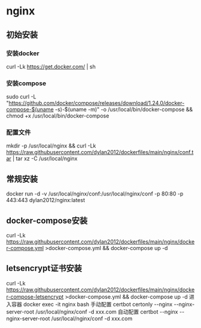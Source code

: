 # nginx
## 初始安装
### 安装docker
curl -Lk https://get.docker.com/ | sh
### 安装compose
sudo curl -L "https://github.com/docker/compose/releases/download/1.24.0/docker-compose-$(uname -s)-$(uname -m)" -o /usr/local/bin/docker-compose && chmod +x  /usr/local/bin/docker-compose
### 配置文件
mkdir -p /usr/local/nginx && curl -Lk https://raw.githubusercontent.com/dylan2012/dockerfiles/main/nginx/conf.tar | tar xz -C /usr/local/nginx

## 常规安装

docker run -d -v /usr/local/nginx/conf:/usr/local/nginx/conf -p 80:80 -p 443:443 dylan2012/nginx:latest

## docker-compose安装

curl -Lk https://raw.githubusercontent.com/dylan2012/dockerfiles/main/nginx/docker-compose.yml >docker-compose.yml && docker-compose up -d


## letsencrypt证书安装
curl -Lk https://raw.githubusercontent.com/dylan2012/dockerfiles/main/nginx/docker-compose-letsencrypt >docker-compose.yml && docker-compose up -d
进入容器
docker exec -it nginx bash
手动配置
certbot certonly --nginx --nginx-server-root /usr/local/nginx/conf -d xxx.com
自动配置
certbot --nginx --nginx-server-root /usr/local/nginx/conf -d xxx.com